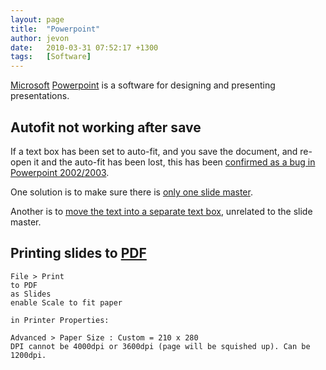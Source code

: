 ```yaml
---
layout: page
title:  "Powerpoint"
author: jevon
date:   2010-03-31 07:52:17 +1300
tags:   [Software]
---
```


[Microsoft](microsoft.md) [Powerpoint](Powerpoint.md) is a software for designing and presenting presentations.

## Autofit not working after save
If a text box has been set to auto-fit, and you save the document, and re-open it and the auto-fit has been lost, this has been <a href="http://support.microsoft.com/kb/827759/en-us">confirmed as a bug in Powerpoint 2002/2003</a>.

One solution is to make sure there is <a href="http://support.microsoft.com/kb/827759/en-us">only one slide master</a>.

Another is to <a href="http://www.pptfaq.com/FAQ00849.htm">move the text into a separate text box</a>, unrelated to the slide master.

## Printing slides to [PDF](pdf.md)

```
File > Print
to PDF
as Slides
enable Scale to fit paper

in Printer Properties:

Advanced > Paper Size : Custom = 210 x 280
DPI cannot be 4000dpi or 3600dpi (page will be squished up). Can be 1200dpi.
```
